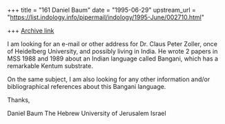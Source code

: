 +++
title = "161 Daniel Baum"
date = "1995-06-29"
upstream_url = "https://list.indology.info/pipermail/indology/1995-June/002710.html"

+++
[Archive link](https://list.indology.info/pipermail/indology/1995-June/002710.html)


I am looking for an e-mail or other address for Dr. Claus Peter Zoller, 
once of Heidelberg University, and possibly living in India. He wrote 2 
papers in MSS 1988 and 1989 about an Indian language called Bangani, which 
has a remarkable Kentum substrate.

On the same subject, I am also looking for any other information and/or 
bibliographical references about this Bangani language.

Thanks,

Daniel Baum
The Hebrew University of Jerusalem
Israel 





